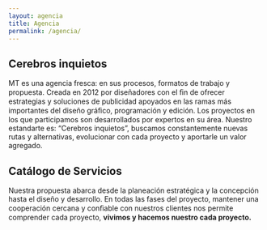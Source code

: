 ```yaml
---
layout: agencia
title: Agencia
permalink: /agencia/
---
```


## Cerebros inquietos

MT es una agencia fresca: en sus procesos, formatos de trabajo y propuesta.
Creada en 2012 por diseñadores con el ﬁn de ofrecer estrategias y soluciones de publicidad
apoyados en las ramas más importantes del diseño gráﬁco, programación y edición.
Los proyectos en los que participamos son desarrollados por expertos en su área.
Nuestro estandarte es: “Cerebros inquietos”, buscamos constantemente nuevas rutas
y alternativas, evolucionar con cada proyecto y aportarle un valor agregado.

## Catálogo de Servicios
Nuestra propuesta abarca desde la planeación estratégica y la concepción
hasta el diseño y desarrollo. En todas las fases del proyecto, mantener una cooperación
cercana y conﬁable con nuestros clientes nos permite comprender cada proyecto,
**vivimos y hacemos nuestro cada proyecto.**
